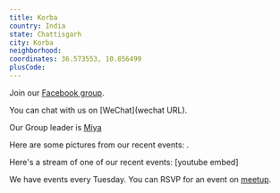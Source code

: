 ```yaml
---
title: Korba
country: India
state: Chattisgarh
city: Korba
neighborhood: 
coordinates: 36.573553, 10.856499
plusCode:
---
```

Join our [Facebook group](https://www.facebook.com/groups/free.code.camp.korba).

You can chat with us on [WeChat](wechat URL).

Our Group leader is [Miya](freecodecamp.org/miya)

Here are some pictures from our recent events:
![]().

Here's a stream of one of our recent events:
[youtube embed]

We have events every Tuesday. You can RSVP for an event on [meetup](meetupurl).
